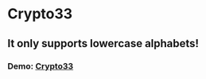 # Crypto33 
## It only supports lowercase alphabets!
### Demo: [Crypto33](https://iamevenstronger.github.io/Crypto33/index.html)
